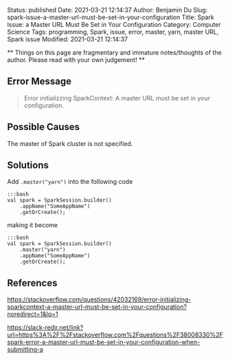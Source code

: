Status: published
Date: 2021-03-21 12:14:37
Author: Benjamin Du
Slug: spark-issue-a-master-url-must-be-set-in-your-configuration
Title: Spark Issue: a Master URL Must Be Set in Your Configuration
Category: Computer Science
Tags: programming, Spark, issue, error, master, yarn, master URL, Spark issue
Modified: 2021-03-21 12:14:37

**
Things on this page are fragmentary and immature notes/thoughts of the author.
Please read with your own judgement!
**

## Error Message

> Error initializzing SparkContext: A master URL must be set in your configuration.

## Possible Causes

The master of Spark cluster is not specified.

## Solutions

Add `.master("yarn")` into the following code

    :::bash
    val spark = SparkSession.builder()
        .appName("SomeAppName")
        .getOrCreate();

making it become

    :::bash
    val spark = SparkSession.builder()
        .master("yarn")
        .appName("SomeAppName")
        .getOrCreate();



## References

https://stackoverflow.com/questions/42032169/error-initializing-sparkcontext-a-master-url-must-be-set-in-your-configuration?noredirect=1&lq=1

https://slack-redir.net/link?url=https%3A%2F%2Fstackoverflow.com%2Fquestions%2F38008330%2Fspark-error-a-master-url-must-be-set-in-your-configuration-when-submitting-a
